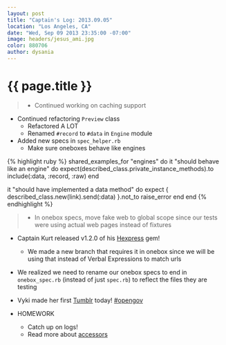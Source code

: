 ```yaml
---
layout: post
title: "Captain's Log: 2013.09.05"
location: "Los Angeles, CA"
date: "Wed, Sep 09 2013 23:35:00 -07:00"
image: headers/jesus_ami.jpg
color: 880706
author: dysania
---
```


{{ page.title }}
================
>+ Continued working on caching support
  + Continued refactoring `Preview` class
    + Refactored A LOT
    + Renamed `#record` to `#data` in `Engine` module
  + Added new specs in `spec_helper.rb`
    + Make sure oneboxes behave like engines

{% highlight ruby %}
shared_examples_for "engines" do
  it "should behave like an engine" do
    expect(described_class.private_instance_methods).to include(:data, :record, :raw)
  end

  it "should have implemented a data method" do
    expect { described_class.new(link).send(:data) }.not_to raise_error
  end
end
{% endhighlight %}

>+ In onebox specs, move fake web to global scope since our tests were using actual web pages instead of fixtures
+ Captain Kurt released v1.2.0 of his [Hexpress](https://github.com/krainboltgreene/hexpress) gem!
  + We made a new branch that requires it in onebox since we will be using that instead of Verbal Expressions to match urls
+ We realized we need to rename our onebox specs to end in `onebox_spec.rb` (instead of just `spec.rb`) to reflect the files they are testing
+ Vyki made her first [Tumblr](http://open-gov.tumblr.com/) today! [#opengov](https://twitter.com/search?q=%23opengov&src=typd)

+ HOMEWORK
  + Catch up on logs!
  + Read more about [accessors](http://www.rubyist.net/~slagell/ruby/accessors.html)
